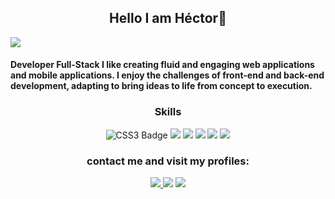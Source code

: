 <h2 align="center">Hello I am Héctor👋 </h2>


 <img src="https://i.imgur.com/YgwvYGk.png" >



<h4 >Developer Full-Stack I like creating fluid and engaging web applications and mobile applications. I enjoy the challenges of front-end and back-end development, adapting to bring ideas to life from concept to execution. </h4>


<h3 align="center">Skills</h3>
<p align="center ">
  <img src="https://img.shields.io/badge/CSS3-1572B6?style=for-the-badge&logo=css3&logoColor=white" alt="CSS3 Badge">
  <img src="https://img.shields.io/badge/HTML5-E34F26?style=for-the-badge&logo=html5&logoColor=white">
   <img src="https://img.shields.io/badge/JavaScript-323330?style=for-the-badge&logo=javascript&logoColor=F7DF1E" >
  <img src="https://img.shields.io/badge/kotlin-1572B6?style=for-the-badge&logo=kotlin&logoColor=pink&color=purple" >
  <img src="https://img.shields.io/badge/JAVA-F7DF1E?style=for-the-badge">
  <img src="https://img.shields.io/badge/MySQL-005C84?style=for-the-badge&logo=mysql&logoColor=white"> 

</p>

<h3 align="center">contact me and visit my profiles:</h3>
<p align="center">
<a href="https://www.linkedin.com/in/h%C3%A9ctor-p%C3%A9rez-d%C3%ADaz-9b47752a1/" target="_blank"">
  <img src="https://img.shields.io/badge/LinkedIn-0077B5?style=for-the-badge&logo=linkedin&logoColor=white">
</a>
  <img src="https://img.shields.io/badge/Portfolio-255E63?style=for-the-badge&logo=About.me&logoColor=white"> 
   <img src="https://img.shields.io/badge/Gmail-D50C2D?style=for-the-badge&logo=gmail&logoColor=white"> 

</p>
